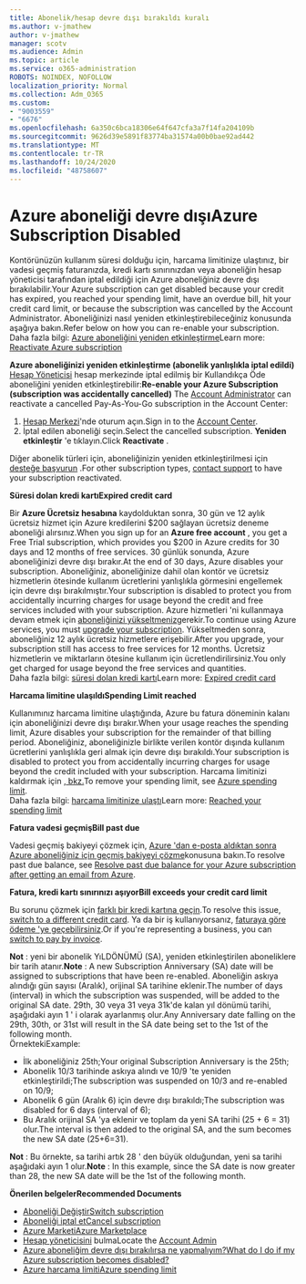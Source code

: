 ```yaml
---
title: Abonelik/hesap devre dışı bırakıldı kuralı
ms.author: v-jmathew
author: v-jmathew
manager: scotv
ms.audience: Admin
ms.topic: article
ms.service: o365-administration
ROBOTS: NOINDEX, NOFOLLOW
localization_priority: Normal
ms.collection: Adm_O365
ms.custom:
- "9003559"
- "6676"
ms.openlocfilehash: 6a350c6bca18306e64f647cfa3a7f14fa204109b
ms.sourcegitcommit: 9626d39e5891f83774ba31574a00b0bae92ad442
ms.translationtype: MT
ms.contentlocale: tr-TR
ms.lasthandoff: 10/24/2020
ms.locfileid: "48758607"
---
```

# <a name="azure-subscription-disabled"></a><span data-ttu-id="6cd9f-102">Azure aboneliği devre dışı</span><span class="sxs-lookup"><span data-stu-id="6cd9f-102">Azure Subscription Disabled</span></span>

<span data-ttu-id="6cd9f-103">Kontörünüzün kullanım süresi dolduğu için, harcama limitinize ulaştınız, bir vadesi geçmiş faturanızda, kredi kartı sınırınızdan veya aboneliğin hesap yöneticisi tarafından iptal edildiği için Azure aboneliğiniz devre dışı bırakılabilir.</span><span class="sxs-lookup"><span data-stu-id="6cd9f-103">Your Azure subscription can get disabled because your credit has expired, you reached your spending limit, have an overdue bill, hit your credit card limit, or because the subscription was cancelled by the Account Administrator.</span></span> <span data-ttu-id="6cd9f-104">Aboneliğinizi nasıl yeniden etkinleştirebileceğiniz konusunda aşağıya bakın.</span><span class="sxs-lookup"><span data-stu-id="6cd9f-104">Refer below on how you can re-enable your subscription.</span></span> <span data-ttu-id="6cd9f-105">Daha fazla bilgi: [Azure aboneliğini yeniden etkinleştirme](https://docs.microsoft.com/azure/billing/billing-subscription-become-disable?WT.mc_id=Portal-Microsoft_Azure_Support)</span><span class="sxs-lookup"><span data-stu-id="6cd9f-105">Learn more: [Reactivate Azure subscription](https://docs.microsoft.com/azure/billing/billing-subscription-become-disable?WT.mc_id=Portal-Microsoft_Azure_Support)</span></span>

<span data-ttu-id="6cd9f-106">**Azure aboneliğinizi yeniden etkinleştirme (abonelik yanlışlıkla iptal edildi)** [Hesap Yöneticisi](https://docs.microsoft.com/azure/billing/billing-subscription-transfer?WT.mc_id=Portal-Microsoft_Azure_Support#whoisaa) hesap merkezinde iptal edilmiş bir Kullandıkça Öde aboneliğini yeniden etkinleştirebilir:</span><span class="sxs-lookup"><span data-stu-id="6cd9f-106">**Re-enable your Azure Subscription (subscription was accidentally cancelled)** The [Account Administrator](https://docs.microsoft.com/azure/billing/billing-subscription-transfer?WT.mc_id=Portal-Microsoft_Azure_Support#whoisaa) can reactivate a cancelled Pay-As-You-Go subscription in the Account Center:</span></span>

1. <span data-ttu-id="6cd9f-107">[Hesap Merkezi](https://account.windowsazure.com/Subscriptions)'nde oturum açın.</span><span class="sxs-lookup"><span data-stu-id="6cd9f-107">Sign in to the [Account Center](https://account.windowsazure.com/Subscriptions).</span></span>
2. <span data-ttu-id="6cd9f-108">İptal edilen aboneliği seçin.</span><span class="sxs-lookup"><span data-stu-id="6cd9f-108">Select the cancelled subscription.</span></span> <span data-ttu-id="6cd9f-109">**Yeniden etkinleştir** 'e tıklayın.</span><span class="sxs-lookup"><span data-stu-id="6cd9f-109">Click **Reactivate** .</span></span>

<span data-ttu-id="6cd9f-110">Diğer abonelik türleri için, aboneliğinizin yeniden etkinleştirilmesi için [desteğe başvurun](https://portal.azure.com/?#blade/Microsoft_Azure_Support/HelpAndSupportBlade) .</span><span class="sxs-lookup"><span data-stu-id="6cd9f-110">For other subscription types, [contact support](https://portal.azure.com/?#blade/Microsoft_Azure_Support/HelpAndSupportBlade) to have your subscription reactivated.</span></span>

<span data-ttu-id="6cd9f-111">**Süresi dolan kredi kartı**</span><span class="sxs-lookup"><span data-stu-id="6cd9f-111">**Expired credit card**</span></span>

<span data-ttu-id="6cd9f-112">Bir **Azure Ücretsiz hesabına** kaydolduktan sonra, 30 gün ve 12 aylık ücretsiz hizmet için Azure kredilerini $200 sağlayan ücretsiz deneme aboneliği alırsınız.</span><span class="sxs-lookup"><span data-stu-id="6cd9f-112">When you sign up for an **Azure free account** , you get a Free Trial subscription, which provides you $200 in Azure credits for 30 days and 12 months of free services.</span></span> <span data-ttu-id="6cd9f-113">30 günlük sonunda, Azure aboneliğinizi devre dışı bırakır.</span><span class="sxs-lookup"><span data-stu-id="6cd9f-113">At the end of 30 days, Azure disables your subscription.</span></span> <span data-ttu-id="6cd9f-114">Aboneliğiniz, aboneliğinize dahil olan kontör ve ücretsiz hizmetlerin ötesinde kullanım ücretlerini yanlışlıkla görmesini engellemek için devre dışı bırakılmıştır.</span><span class="sxs-lookup"><span data-stu-id="6cd9f-114">Your subscription is disabled to protect you from accidentally incurring charges for usage beyond the credit and free services included with your subscription.</span></span> <span data-ttu-id="6cd9f-115">Azure hizmetleri 'ni kullanmaya devam etmek için [aboneliğinizi yükseltmeniz](https://docs.microsoft.com/azure/billing/billing-upgrade-azure-subscription?WT.mc_id=Portal-Microsoft_Azure_Support)gerekir.</span><span class="sxs-lookup"><span data-stu-id="6cd9f-115">To continue using Azure services, you must [upgrade your subscription](https://docs.microsoft.com/azure/billing/billing-upgrade-azure-subscription?WT.mc_id=Portal-Microsoft_Azure_Support).</span></span> <span data-ttu-id="6cd9f-116">Yükseltmeden sonra, aboneliğiniz 12 aylık ücretsiz hizmetlere erişebilir.</span><span class="sxs-lookup"><span data-stu-id="6cd9f-116">After you upgrade, your subscription still has access to free services for 12 months.</span></span> <span data-ttu-id="6cd9f-117">Ücretsiz hizmetlerin ve miktarların ötesine kullanım için ücretlendirilirsiniz.</span><span class="sxs-lookup"><span data-stu-id="6cd9f-117">You only get charged for usage beyond the free services and quantities.</span></span>  
<span data-ttu-id="6cd9f-118">Daha fazla bilgi: [süresi dolan kredi kartı](https://docs.microsoft.com/azure/billing/billing-subscription-become-disable?WT.mc_id=Portal-Microsoft_Azure_Support#your-credit-is-expired)</span><span class="sxs-lookup"><span data-stu-id="6cd9f-118">Learn more: [Expired credit card](https://docs.microsoft.com/azure/billing/billing-subscription-become-disable?WT.mc_id=Portal-Microsoft_Azure_Support#your-credit-is-expired)</span></span>

<span data-ttu-id="6cd9f-119">**Harcama limitine ulaşıldı**</span><span class="sxs-lookup"><span data-stu-id="6cd9f-119">**Spending Limit reached**</span></span>

<span data-ttu-id="6cd9f-120">Kullanımınız harcama limitine ulaştığında, Azure bu fatura döneminin kalanı için aboneliğinizi devre dışı bırakır.</span><span class="sxs-lookup"><span data-stu-id="6cd9f-120">When your usage reaches the spending limit, Azure disables your subscription for the remainder of that billing period.</span></span> <span data-ttu-id="6cd9f-121">Aboneliğiniz, aboneliğinizle birlikte verilen kontör dışında kullanım ücretlerini yanlışlıkla geri almak için devre dışı bırakıldı.</span><span class="sxs-lookup"><span data-stu-id="6cd9f-121">Your subscription is disabled to protect you from accidentally incurring charges for usage beyond the credit included with your subscription.</span></span> <span data-ttu-id="6cd9f-122">Harcama limitinizi kaldırmak için [, bkz.](https://docs.microsoft.com/azure/cost-management-billing/manage/spending-limit?WT.mc_id=Portal-Microsoft_Azure_Support)</span><span class="sxs-lookup"><span data-stu-id="6cd9f-122">To remove your spending limit, see [Azure spending limit](https://docs.microsoft.com/azure/cost-management-billing/manage/spending-limit?WT.mc_id=Portal-Microsoft_Azure_Support).</span></span>  
<span data-ttu-id="6cd9f-123">Daha fazla bilgi: [harcama limitinize ulaştı](https://docs.microsoft.com/azure/cost-management-billing/manage/subscription-disabled?WT.mc_id=Portal-Microsoft_Azure_Support#you-reached-your-spending-limit)</span><span class="sxs-lookup"><span data-stu-id="6cd9f-123">Learn more: [Reached your spending limit](https://docs.microsoft.com/azure/cost-management-billing/manage/subscription-disabled?WT.mc_id=Portal-Microsoft_Azure_Support#you-reached-your-spending-limit)</span></span>

<span data-ttu-id="6cd9f-124">**Fatura vadesi geçmiş**</span><span class="sxs-lookup"><span data-stu-id="6cd9f-124">**Bill past due**</span></span>

<span data-ttu-id="6cd9f-125">Vadesi geçmiş bakiyeyi çözmek için, [Azure 'dan e-posta aldıktan sonra Azure aboneliğiniz için geçmiş bakiyeyi çözme](https://docs.microsoft.com/azure/billing/billing-azure-subscription-past-due-balance?WT.mc_id=Portal-Microsoft_Azure_Support)konusuna bakın.</span><span class="sxs-lookup"><span data-stu-id="6cd9f-125">To resolve past due balance, see [Resolve past due balance for your Azure subscription after getting an email from Azure](https://docs.microsoft.com/azure/billing/billing-azure-subscription-past-due-balance?WT.mc_id=Portal-Microsoft_Azure_Support).</span></span>

<span data-ttu-id="6cd9f-126">**Fatura, kredi kartı sınırınızı aşıyor**</span><span class="sxs-lookup"><span data-stu-id="6cd9f-126">**Bill exceeds your credit card limit**</span></span>

<span data-ttu-id="6cd9f-127">Bu sorunu çözmek için [farklı bir kredi kartına geçin](https://docs.microsoft.com/azure/billing/billing-how-to-change-credit-card?WT.mc_id=Portal-Microsoft_Azure_Support).</span><span class="sxs-lookup"><span data-stu-id="6cd9f-127">To resolve this issue, [switch to a different credit card](https://docs.microsoft.com/azure/billing/billing-how-to-change-credit-card?WT.mc_id=Portal-Microsoft_Azure_Support).</span></span> <span data-ttu-id="6cd9f-128">Ya da bir iş kullanıyorsanız, [faturaya göre ödeme 'ye geçebilirsiniz](https://docs.microsoft.com/azure/billing/billing-how-to-pay-by-invoice?WT.mc_id=Portal-Microsoft_Azure_Support).</span><span class="sxs-lookup"><span data-stu-id="6cd9f-128">Or if you're representing a business, you can [switch to pay by invoice](https://docs.microsoft.com/azure/billing/billing-how-to-pay-by-invoice?WT.mc_id=Portal-Microsoft_Azure_Support).</span></span>

<span data-ttu-id="6cd9f-129">**Not** : yeni bir abonelik YıLDÖNÜMÜ (SA), yeniden etkinleştirilen aboneliklere bir tarih atanır.</span><span class="sxs-lookup"><span data-stu-id="6cd9f-129">**Note** : A new Subscription Anniversary (SA) date will be assigned to subscriptions that have been re-enabled.</span></span> <span data-ttu-id="6cd9f-130">Aboneliğin askıya alındığı gün sayısı (Aralık), orijinal SA tarihine eklenir.</span><span class="sxs-lookup"><span data-stu-id="6cd9f-130">The number of days (interval) in which the subscription was suspended, will be added to the original SA date.</span></span> <span data-ttu-id="6cd9f-131">29th, 30 veya 31 veya 31k'de kalan yıl dönümü tarihi, aşağıdaki ayın 1 ' i olarak ayarlanmış olur.</span><span class="sxs-lookup"><span data-stu-id="6cd9f-131">Any Anniversary date falling on the 29th, 30th, or 31st will result in the SA date being set to the 1st of the following month.</span></span>  
<span data-ttu-id="6cd9f-132">Örnekteki</span><span class="sxs-lookup"><span data-stu-id="6cd9f-132">Example:</span></span>

- <span data-ttu-id="6cd9f-133">İlk aboneliğiniz 25th;</span><span class="sxs-lookup"><span data-stu-id="6cd9f-133">Your original Subscription Anniversary is the 25th;</span></span>
- <span data-ttu-id="6cd9f-134">Abonelik 10/3 tarihinde askıya alındı ve 10/9 'te yeniden etkinleştirildi;</span><span class="sxs-lookup"><span data-stu-id="6cd9f-134">The subscription was suspended on 10/3 and re-enabled on 10/9;</span></span>
- <span data-ttu-id="6cd9f-135">Abonelik 6 gün (Aralık 6) için devre dışı bırakıldı;</span><span class="sxs-lookup"><span data-stu-id="6cd9f-135">The subscription was disabled for 6 days (interval of 6);</span></span>
- <span data-ttu-id="6cd9f-136">Bu Aralık orijinal SA 'ya eklenir ve toplam da yeni SA tarihi (25 + 6 = 31) olur.</span><span class="sxs-lookup"><span data-stu-id="6cd9f-136">The interval is then added to the original SA, and the sum becomes the new SA date (25+6=31).</span></span> 

<span data-ttu-id="6cd9f-137">**Not** : Bu örnekte, sa tarihi artık 28 ' den büyük olduğundan, yeni sa tarihi aşağıdaki ayın 1 olur.</span><span class="sxs-lookup"><span data-stu-id="6cd9f-137">**Note** : In this example, since the SA date is now greater than 28, the new SA date will be the 1st of the following month.</span></span>

<span data-ttu-id="6cd9f-138">**Önerilen belgeler**</span><span class="sxs-lookup"><span data-stu-id="6cd9f-138">**Recommended Documents**</span></span>

- [<span data-ttu-id="6cd9f-139">Aboneliği Değiştir</span><span class="sxs-lookup"><span data-stu-id="6cd9f-139">Switch subscription</span></span>](https://docs.microsoft.com/azure/billing/billing-how-to-switch-azure-offer?WT.mc_id=Portal-Microsoft_Azure_Support)  
- [<span data-ttu-id="6cd9f-140">Aboneliği iptal et</span><span class="sxs-lookup"><span data-stu-id="6cd9f-140">Cancel subscription</span></span>](https://docs.microsoft.com/azure/billing/billing-how-to-cancel-azure-subscription?WT.mc_id=Portal-Microsoft_Azure_Support)  
- [<span data-ttu-id="6cd9f-141">Azure Marketi</span><span class="sxs-lookup"><span data-stu-id="6cd9f-141">Azure Marketplace</span></span>](https://azuremarketplace.microsoft.com/marketplace/?source=datamarket)
- <span data-ttu-id="6cd9f-142">[Hesap yöneticisini](https://docs.microsoft.com/azure/billing/billing-subscription-transfer?WT.mc_id=Portal-Microsoft_Azure_Support#whoisaa) bulma</span><span class="sxs-lookup"><span data-stu-id="6cd9f-142">Locate the [Account Admin](https://docs.microsoft.com/azure/billing/billing-subscription-transfer?WT.mc_id=Portal-Microsoft_Azure_Support#whoisaa)</span></span>
- [<span data-ttu-id="6cd9f-143">Azure aboneliğim devre dışı bırakılırsa ne yapmalıyım?</span><span class="sxs-lookup"><span data-stu-id="6cd9f-143">What do I do if my Azure subscription becomes disabled?</span></span>](https://docs.microsoft.com/azure/billing/billing-subscription-become-disable/?WT.mc_id=Portal-Microsoft_Azure_Support)
- [<span data-ttu-id="6cd9f-144">Azure harcama limiti</span><span class="sxs-lookup"><span data-stu-id="6cd9f-144">Azure spending limit</span></span>](https://docs.microsoft.com/azure/cost-management-billing/manage/spending-limit?WT.mc_id=Portal-Microsoft_Azure_Support)
